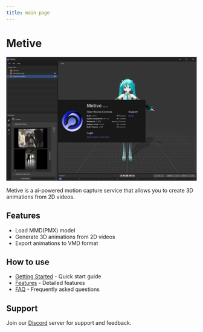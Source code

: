 ```yaml
---
title: main-page
---
```


# Metive

![alt text](image.png)

Metive is a ai-powered motion capture service that allows you to create 3D animations from 2D videos.

## Features

- Load MMD(PMX) model
- Generate 3D animations from 2D videos
- Export animations to VMD format

## How to use

- [Getting Started](./docs/category/getting-started) - Quick start guide
- [Features](./docs/category/features) - Detailed features
- [FAQ](./docs/faq) - Frequently asked questions

## Support

Join our [Discord](https://discord.gg/cUTbtaufK2) server for support and feedback.


